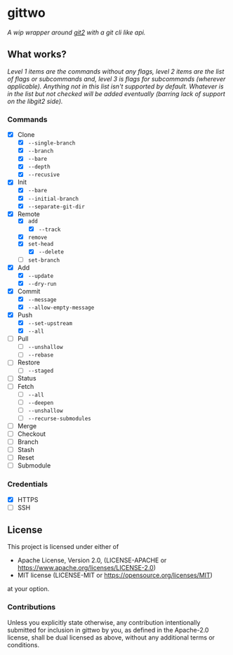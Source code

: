 # gittwo 

*A wip wrapper around [git2](https://crates.io/crates/git2) with a git cli like api.*

## What works?

*Level 1 items are the commands without any flags, level 2 items are the list of flags or subcommands and, level 3 is flags for subcommands (wherever applicable). Anything not in this list isn't supported by default. Whatever is in the list but not checked will be added eventually (barring lack of support on the libgit2 side).*

### Commands
- [x] Clone
    - [x] `--single-branch`
    - [x] `--branch`
    - [x] `--bare`
    - [x] `--depth`
    - [x] `--recusive`
- [x] Init
    - [x] `--bare`
    - [x] `--initial-branch`
    - [x] `--separate-git-dir`
- [x] Remote 
    - [x] `add` 
        - [x] `--track`
    - [x] `remove`
    - [x] `set-head`
        - [x] `--delete`
    - [ ] `set-branch`
- [x] Add
    - [x] `--update`
    - [x] `--dry-run`
- [x] Commit 
    - [x] `--message`
    - [x] `--allow-empty-message`
- [x] Push 
    - [x] `--set-upstream`
    - [x] `--all`
- [ ] Pull
    - [ ] `--unshallow`
    - [ ] `--rebase`
- [ ] Restore
    - [ ] `--staged`
- [ ] Status 
- [ ] Fetch
    - [ ] `--all`
    - [ ] `--deepen`
    - [ ] `--unshallow`
    - [ ] `--recurse-submodules`
- [ ] Merge
- [ ] Checkout 
- [ ] Branch
- [ ] Stash
- [ ] Reset
- [ ] Submodule

### Credentials
- [x] HTTPS
- [ ] SSH

## License

This project is licensed under either of

- Apache License, Version 2.0, (LICENSE-APACHE or https://www.apache.org/licenses/LICENSE-2.0)
- MIT license (LICENSE-MIT or https://opensource.org/licenses/MIT)

at your option.

### Contributions
Unless you explicitly state otherwise, any contribution intentionally submitted for inclusion in gittwo by you, as defined in the Apache-2.0 license, shall be dual licensed as above, without any additional terms or conditions.
